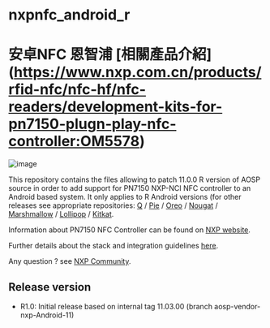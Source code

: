 # nxpnfc_android_r


# 安卓NFC 恩智浦 [相關產品介紹] (https://www.nxp.com.cn/products/rfid-nfc/nfc-hf/nfc-readers/development-kits-for-pn7150-plugn-play-nfc-controller:OM5578)

![image](https://www.nxp.com.cn/assets/images/en/block-diagrams/OM5578-DEVELOPMENT-ARDUINO.JPG)

This repository contains the files allowing to patch 11.0.0 R version of AOSP source in order to add support for PN7150 NXP-NCI NFC controller to an Android based system.
It only applies to R Android versions (for other releases see appropriate repositories: 
[Q](https://github.com/NXPNFCLinux/nxpnfc_android_q) / [Pie](https://github.com/NXPNFCLinux/nxpnfc_android_pie) / [Oreo](https://github.com/NXPNFCLinux/nxpnfc_android_oreo) / [Nougat](https://github.com/NXPNFCLinux/nxpnfc_android_nougat) / [Marshmallow](https://github.com/NXPNFCLinux/nxpnfc_android_marshmallow) / [Lollipop](https://github.com/NXPNFCLinux/nxpnfc_android_lollipop) / [Kitkat](https://github.com/NXPNFCLinux/nxpnfc_android_kitkat).

Information about PN7150 NFC Controller can be found on [NXP website](https://www.nxp.com/products/identification-and-security/nfc/nfc-reader-ics/pn7150-high-performance-nfc-controller-with-integrated-firmware-for-home-automation-applications:PN7150).

Further details about the stack and integration guidelines [here](https://www.nxp.com/docs/en/application-note/AN11690.pdf).

Any question ? see [NXP Community](https://community.nxp.com/community/identification-security/nfc/content).

Release version
---------------
 * R1.0: Initial release based on internal tag 11.03.00 (branch aosp-vendor-nxp-Android-11)
